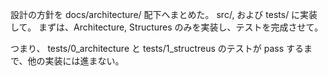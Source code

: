 設計の方針を docs/architecture/ 配下へまとめた。
src/, および tests/ に実装して。
まずは、Architecture, Structures のみを実装し、テストを完成させて。

つまり、 tests/0_architecture と tests/1_structreus のテストが pass するまで、他の実装には進まない。

